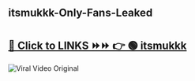 
 ## itsmukkk-Only-Fans-Leaked

# <h2><a href="https://clipsfans.com/itsmukkk&ref=git">🔗 Click to LINKS ⏩⏩ 👉 🟢 itsmukkk </a></h2>

<a href="https://clipsfans.com/itsmukkk&ref=git" rel="nofollow" data-target="animated-image.originalLink"><img src="https://i.ibb.co.com/xMMVF88/686577567.gif" alt="Viral Video Original" style="max-width: 100%; display: inline-block;" data-target="animated-image.originalImage"></a>
